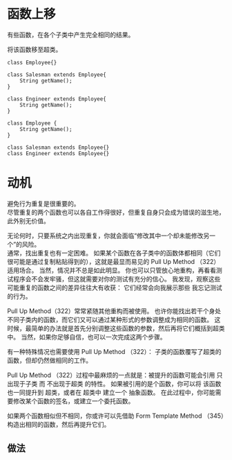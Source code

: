 # 函数上移
有些函数，在各个⼦类中产⽣完全相同的结果。 

将该函数移⾄超类。
```puml
class Employee{}
    
class Salesman extends Employee{
    String getName();
}

class Engineer extends Employee{
    String getName();
}
```

```puml
class Employee {
    String getName();
}
    
class Salesman extends Employee{}
class Engineer extends Employee{}
```

# 动机

避免⾏为重复是很重要的。  
尽管重复的两个函数也可以各⾃⼯作得很好，但重复⾃身只会成为错误的滋⽣地，此外别⽆价值。

⽆论何时，只要系统之内出现重复，你就会⾯临“修改其中⼀个却未能修改另⼀个”的⻛险。  
通常，找出重复也有⼀定困难。
如果某个函数在各⼦类中的函数体都相同（它们很可能是通过复制粘贴得到的），这就是最显⽽易⻅的 Pull Up Method （322）适⽤场合。
当然，情况并不总是如此明显。
你也可以只管放⼼地重构，再看看测试程序会不会发牢骚，但这就需要对你的测试有充分的信⼼。
我发现，观察这些可能重复的函数之间的差异往往⼤有收获： 
它们经常会向我展⽰那些 我忘记测试的⾏为。

Pull Up Method（322）常常紧随其他重构⽽被使⽤。
也许你能找出若⼲个⾝处不同⼦类内的函数，⽽它们又可以通过某种形式的参数调整成为相同的函数。
这时候，最简单的办法就是⾸先分别调整这些函数的参数，然后再将它们概括到超类中。
当然，如果你⾜够⾃信，也可以⼀次完成这两个步骤。

有⼀种特殊情况也需要使⽤ Pull Up Method （322）：
⼦类的函数覆写了超类的函数，但却仍然做相同的⼯作。

Pull Up Method （322）过程中最麻烦的⼀点就是：被提升的函数可能会引⽤ 只出现于⼦类 ⽽ 不出现于超类 的特性。
如果被引⽤的是个函数，你可以将 该函数 也⼀同提升到 超类，或者在 超类中 建⽴⼀个 抽象函数。
在此过程中，你可能需要修改某个函数的签名，或建⽴⼀个委托函数。

如果两个函数相似但不相同，你或许可以先借助 Form Template Method （345）构造出相同的函数，然后再提升它们。

## 做法


